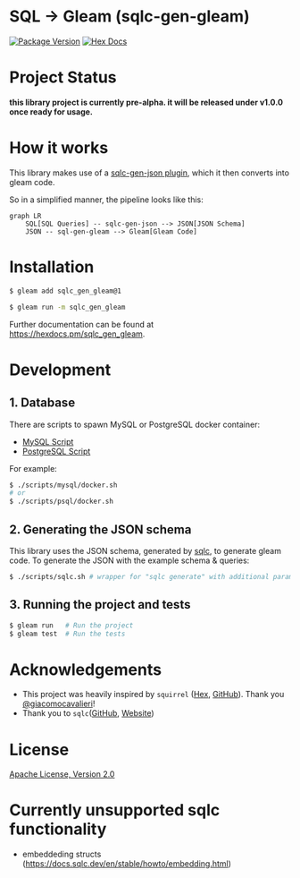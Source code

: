 # SQL -> Gleam (sqlc-gen-gleam)

[![Package Version](https://img.shields.io/hexpm/v/sqlc_gen_gleam)](https://hex.pm/packages/sqlc_gen_gleam)
[![Hex Docs](https://img.shields.io/badge/hex-docs-ffaff3)](https://hexdocs.pm/sqlc_gen_gleam/)

# Project Status

**this library project is currently pre-alpha. it will be released under v1.0.0 once ready for usage.**

# How it works

This library makes use of a [sqlc-gen-json plugin](https://github.com/daniellionel01/sqlc-gen-json),
which it then converts into gleam code.

So in a simplified manner, the pipeline looks like this:
```mermaid
graph LR
    SQL[SQL Queries] -- sqlc-gen-json --> JSON[JSON Schema]
    JSON -- sql-gen-gleam --> Gleam[Gleam Code]
```

# Installation

```sh
$ gleam add sqlc_gen_gleam@1
```
```sh
$ gleam run -m sqlc_gen_gleam
```

Further documentation can be found at <https://hexdocs.pm/sqlc_gen_gleam>.

# Development

## 1. Database

There are scripts to spawn MySQL or PostgreSQL docker container:
-  [MySQL Script](./scripts/mysql/docker.sh)
-  [PostgreSQL Script](./scripts/psql/docker.sh)

For example:
```sh
$ ./scripts/mysql/docker.sh
# or
$ ./scripts/psql/docker.sh
```

## 2. Generating the JSON schema
This library uses the JSON schema, generated by [sqlc](https://sqlc.dev/), to generate gleam code.
To generate the JSON with the example schema & queries:
```sh
$ ./scripts/sqlc.sh # wrapper for "sqlc generate" with additional parameters
```

## 3. Running the project and tests
```sh
$ gleam run   # Run the project
$ gleam test  # Run the tests
```

# Acknowledgements
- This project was heavily inspired by `squirrel` ([Hex](https://hex.pm/packages/squirrel), [GitHub](https://github.com/giacomocavalieri/squirrel)). Thank you [@giacomocavalieri](https://github.com/giacomocavalieri)!
- Thank you to `sqlc`([GitHub](https://github.com/sqlc-dev/sqlc), [Website](https://sqlc.dev/))

# License
[Apache License, Version 2.0](./LICENSE)

# Currently unsupported sqlc functionality

- embeddeding structs (https://docs.sqlc.dev/en/stable/howto/embedding.html)
